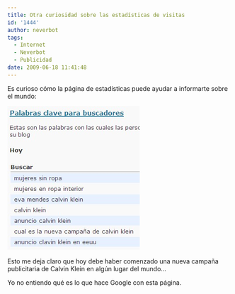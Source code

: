 ```yaml
---
title: Otra curiosidad sobre las estadísticas de visitas
id: '1444'
author: neverbot
tags:
  - Internet
  - Neverbot
  - Publicidad
date: 2009-06-18 11:41:48
---
```


Es curioso cómo la página de estadísticas puede ayudar a informarte sobre el mundo:

![Visitas](./otra-curiosidad-sobre-las-estadisticas-de-visitas/visitas.jpg "Visitas")

Esto me deja claro que hoy debe haber comenzado una nueva campaña publicitaria de Calvin Klein en algún lugar del mundo...

Yo no entiendo qué es lo que hace Google con esta página.